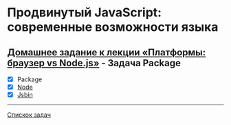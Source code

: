 # Продвинутый JavaScript: современные возможности языка
## [Домашнее задание к лекции «Платформы: браузер vs Node.js»](https://github.com/TomSG03/ajs-homeworks/tree/master/platforms) - Задача Package
- [x] Package
- [x] [Node](https://github.com/TomSG03/platform-node)
- [x] [Jsbin](https://jsbin.com/rirucigive/edit?html,console)

---
[Спискок задач](https://github.com/TomSG03/ajs-homeworks-list)
